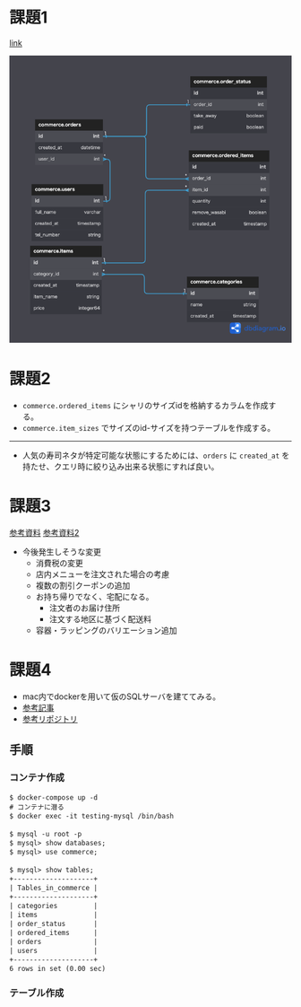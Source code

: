# 課題1
[link](https://dbdiagram.io/d/63788278c9abfc611173cfd5)

![テーブル設計](img/pc_db-model1-lesson1.png)

# 課題2
* `commerce.ordered_items` にシャリのサイズidを格納するカラムを作成する。
* `commerce.item_sizes` でサイズのid-サイズを持つテーブルを作成する。

---
* 人気の寿司ネタが特定可能な状態にするためには、`orders` に `created_at` を持たせ、クエリ時に絞り込み出来る状態にすれば良い。

# 課題3
[参考資料](https://www.kurasushi.co.jp/takeout/)
[参考資料2](https://edokko.co.jp/mochikaeri2/index-mochikaeri2.html)

* 今後発生しそうな変更
  * 消費税の変更
  * 店内メニューを注文された場合の考慮
  * 複数の割引クーポンの追加
  * お持ち帰りでなく、宅配になる。
    * 注文者のお届け住所
    * 注文する地区に基づく配送料
  * 容器・ラッピングのバリエーション追加

# 課題4 
* mac内でdockerを用いて仮のSQLサーバを建ててみる。
* [参考記事](https://blog.interfamilia.co.jp/2022/07/06/MySQL-%E6%A4%9C%E8%A8%BC%E7%94%A8-Docker-%E7%92%B0%E5%A2%83%E3%82%92%E4%BD%BF%E3%81%A3%E3%81%A6-SQL-%E3%81%AE%E7%B7%B4%E7%BF%92%E3%82%92%E3%81%97%E3%82%88%E3%81%86/)
* [参考リポジトリ](https://github.com/interfamilia/testing-mysql-docker)

## 手順
### コンテナ作成
```
$ docker-compose up -d
# コンテナに潜る
$ docker exec -it testing-mysql /bin/bash
 
$ mysql -u root -p
$ mysql> show databases;
$ mysql> use commerce;

$ mysql> show tables;
+--------------------+
| Tables_in_commerce |
+--------------------+
| categories         |
| items              |
| order_status       |
| ordered_items      |
| orders             |
| users              |
+--------------------+
6 rows in set (0.00 sec)
```
### テーブル作成